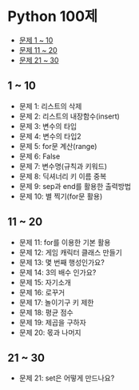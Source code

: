 # Python 100제

- [문제 1 ~ 10](#1--10)
- [문제 11 ~ 20](#11--20)
- [문제 21 ~ 30](#21--30)

## 1 ~ 10

- 문제 1: 리스트의 삭제
- 문제 2: 리스트의 내장함수(insert)
- 문제 3: 변수의 타입
- 문제 4: 변수의 타입2
- 문제 5: for문 계산(range)
- 문제 6: False
- 문제 7: 변수명(규칙과 키워드)
- 문제 8: 딕셔너리 키 이름 중복
- 문제 9: sep과 end를 활용한 출력방법
- 문제 10: 별 찍기(for문 활용)

## 11 ~ 20

- 문제 11: for를 이용한 기본 활용
- 문제 12: 게임 캐릭터 클래스 만들기
- 문제 13: 몇 번째 행성인가요?
- 문제 14: 3의 배수 인가요?
- 문제 15: 자기소개
- 문제 16: 로꾸거
- 문제 17: 놀이기구 키 제한
- 문제 18: 평균 점수
- 문제 19: 제곱을 구하자
- 문제 20: 몫과 나머지

## 21 ~ 30

- 문제 21: set은 어떻게 만드나요?